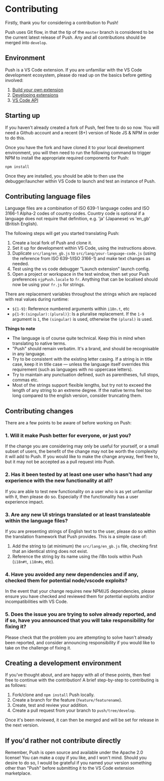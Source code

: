 # Contributing

Firstly, thank you for considering a contribution to Push!

Push uses Git flow, in that the tip of the `master` branch is considered to be the current latest release of Push. Any and all contributions should be merged into `develop`.

## Environment

Push is a VS Code extension. If you are unfamiliar with the VS Code development ecosystem, please do read up on the basics before getting involved:

 1. [Build your own extension](https://code.visualstudio.com/docs/extensions/overview)
 2. [Developing extensions](https://code.visualstudio.com/docs/extensions/developing-extensions)
 3. [VS Code API](https://code.visualstudio.com/docs/extensionAPI/vscode-api)

## Starting up

If you haven't already created a fork of Push, feel free to do so now. You will need a Github account and a recent (8+) version of Node JS & NPM in order to do this.

Once you have the fork and have cloned it to your local development environment, you will then need to run the following command to trigger NPM to install the appropriate required components for Push:

```
npm install
```

Once they are installed, you should be able to then use the debugger/launcher within VS Code to launch and test an instance of Push.

## Contributing language files

Language files are a combination of ISO 639-1 language codes and ISO 3166-1 Alpha-2 codes of country codes. Country code is optional if a language does not require that definition, e.g. 'ja' (Japanese) vs 'en_gb' (British English).

The following steps will get you started translating Push:

1. Create a local fork of Push and clone it.
2. Set it up for development within VS Code, using the instructions above.
3. Duplicate `src/lang/en_gb.js` to `src/lang/your-language-code.js` (using the reference from ISO 639-1/ISO 3166-1) and make text changes as needed.
4. Test using the vs code debugger "Launch extension" launch config.
5. Open a project or workspace in the test window, then set your Push preferences `njpPush.locale` to `fr`. Anything that can be localised should now be using your `fr.js` for strings.

There are replacement variables throughout the strings which are replaced with real values during runtime:

 - `${1-9}`: Reference numbered arguments within `i18n.t`, etc
 - `p{1-9:(singular):(plural)}`: Is a pluralise replacement. If the `1-9` argument is `1`, the `(singular)` is used, otherwise the `(plural)` is used.

**Things to note**

 - The language is of course quite technical. Keep this in mind when translating to native terms.
 - "Push" should remain verbatim. It's a brand, and should be recognisable in any language.
 - Try to be consistent with the existing letter casing. If a string is in title case, keep it in title case — unless the language itself overrides this requirement (such as languages with no uppercase letters).
 - Try to maintain any punctuation defined, such as parentheses, full stops, commas etc.
 - Most of the strings support flexible lengths, but try not to exceed the length of any string to an extreme degree. If the native terms feel too long compared to the english version, consider truncating them.

## Contributing changes

There are a few points to be aware of before working on Push:

### 1. Will it make Push better for everyone, or just you?
If the change you are considering may only be useful for yourself, or a small subset of users, the benefit of the change may not be worth the complexity it will add to Push. If you would like to make the change anyway, feel free to, but it may not be accepted as a pull request into Push.

### 2. Has it been tested by at least one user who hasn't had any experience with the new functionality at all?
If you are able to test new functionality on a user who is as yet unfamiliar with it, then please do so. Especially if the functionality has a user experience impact.

### 3. Are any new UI strings translated or at least translateable within the language files?
If you are presenting strings of English text to the user, please do so within the translation framework that Push provides. This is a simple case of:

 1. Add the string to (at minimum) the `src/lang/en_gb.js` file, checking first that an identical string does not exist.
 2. Reference the string by its name using the i18n tools within Push (`i18n#t`, `i18n#o`, etc).

### 4. Have you avoided any new dependencies and if any, checked them for potential node/vscode exploits?
In the event that your change requires new NPM/JS dependencies, please ensure you have checked and reviewed them for potential exploits and/or incompatibilities with VS Code.

### 5. Does the issue you are trying to solve already reported, and if so, have you announced that you will take responsibility for fixing it?
Please check that the problem you are attempting to solve hasn't already been reported, and consider announcing responsibility if you would like to take on the challenge of fixing it.

## Creating a development environment

If you've thought about, and are happy with all of these points, then feel free to continue with the contribution! A brief step-by-step to contributing is as follows:

 1. Fork/clone and `npm install` Push locally.
 2. Create a branch for the feature (`feature/featurename`).
 3. Create, test and review your addition.
 4. Create a pull request from your branch to `push/tree/develop`.

Once it's been reviewed, it can then be merged and will be set for release in the next version.

## If you'd rather not contribute directly

Remember, Push is open source and available under the Apache 2.0 license! You can make a copy if you like, and I won't mind. Should you desire to do so, I would be grateful if you named your version something other than "Push" before submitting it to the VS Code extension marketplace.
